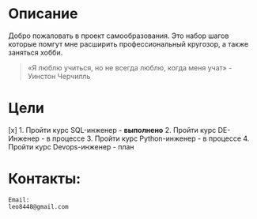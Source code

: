 # Описание
Добро пожаловать в проект самообразования. Это набор шагов которые помгут мне расширить профессиональный кругозор, а также заняться хобби.
>«Я люблю учиться, но не всегда люблю, когда меня учат» - Уинстон Черчилль
# Цели 
[x] 1. Пройти курс SQL-инженер - **выполнено**
2. Пройти курс DE-Инженер - в процессе
3. Пройти курс Python-инженер - в процессе
4. Пройти курс Devops-инженер - план

# Контакты:
	Email: 
	leo8448@gmail.com